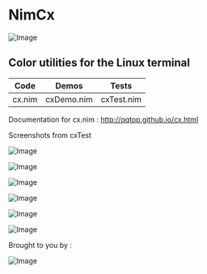 # NimCx

![Image](http://qqtop.github.io/nimcolors11.png?raw=true)


Color utilities for the Linux terminal
--------------------------------------



|Code            | Demos            | Tests            |
|----------------|------------------|------------------|
| cx.nim         | cxDemo.nim       | cxTest.nim       |



Documentation for cx.nim : http://qqtop.github.io/cx.html


Screenshots from cxTest


![Image](http://qqtop.github.io/nimcolors9.png?raw=true)

![Image](http://qqtop.github.io/nimcolors3.png?raw=true)

![Image](http://qqtop.github.io/nimcolors4.png?raw=true)

![Image](http://qqtop.github.io/nimcolors5.png?raw=true)

![Image](http://qqtop.github.io/nimcolors6.png?raw=true)

![Image](http://qqtop.github.io/nimcolors10.png?raw=true)



Brought to you by :
  
  
  ![Image](http://qqtop.github.io/gnu.png?raw=true)



